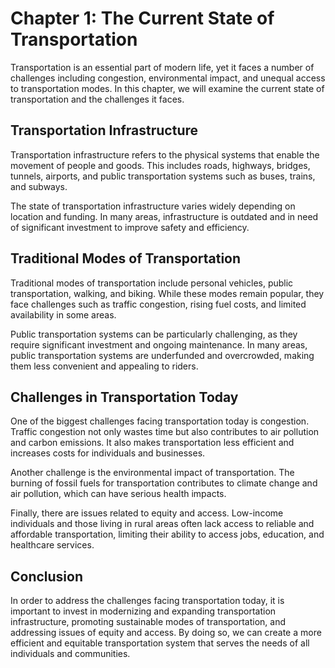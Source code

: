 Chapter 1: The Current State of Transportation
==============================================

Transportation is an essential part of modern life, yet it faces a number of challenges including congestion, environmental impact, and unequal access to transportation modes. In this chapter, we will examine the current state of transportation and the challenges it faces.

Transportation Infrastructure
-----------------------------

Transportation infrastructure refers to the physical systems that enable the movement of people and goods. This includes roads, highways, bridges, tunnels, airports, and public transportation systems such as buses, trains, and subways.

The state of transportation infrastructure varies widely depending on location and funding. In many areas, infrastructure is outdated and in need of significant investment to improve safety and efficiency.

Traditional Modes of Transportation
-----------------------------------

Traditional modes of transportation include personal vehicles, public transportation, walking, and biking. While these modes remain popular, they face challenges such as traffic congestion, rising fuel costs, and limited availability in some areas.

Public transportation systems can be particularly challenging, as they require significant investment and ongoing maintenance. In many areas, public transportation systems are underfunded and overcrowded, making them less convenient and appealing to riders.

Challenges in Transportation Today
----------------------------------

One of the biggest challenges facing transportation today is congestion. Traffic congestion not only wastes time but also contributes to air pollution and carbon emissions. It also makes transportation less efficient and increases costs for individuals and businesses.

Another challenge is the environmental impact of transportation. The burning of fossil fuels for transportation contributes to climate change and air pollution, which can have serious health impacts.

Finally, there are issues related to equity and access. Low-income individuals and those living in rural areas often lack access to reliable and affordable transportation, limiting their ability to access jobs, education, and healthcare services.

Conclusion
----------

In order to address the challenges facing transportation today, it is important to invest in modernizing and expanding transportation infrastructure, promoting sustainable modes of transportation, and addressing issues of equity and access. By doing so, we can create a more efficient and equitable transportation system that serves the needs of all individuals and communities.

